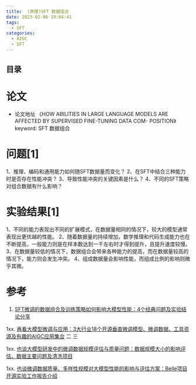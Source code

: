 ```yaml
---
title:  (原理)SFT 数据组合
date: 2023-02-06 19:04:41
tags:
  - SFT
categories:
  - AIGC  
  - SFT
---
```


<p></p>
<!-- more -->

## 目录
<!-- toc -->

# 论文
+ 论文地址
 《HOW ABILITIES IN LARGE LANGUAGE MODELS ARE AFFECTED BY SUPERVISED FINE-TUNING DATA COM- POSITION》
  keyword: SFT 数据组合
  
# 问题[1]
1、推理、编码和通用能力如何随SFT数据量而变化？
2、在SFT中结合三种能力时是否存在性能冲突？
3、导致性能冲突的关键因素是什么？
4、不同的SFT策略对组合数据有什么影响？

# 实验结果[1]
1、不同的能力表现出不同的扩展模式，在数据量相同的情况下，较大的模型通常表现出更优越的性能。
2、随着数据量的持续增加，数学推理和代码生成能力也在不断提高，一般能力则是在样本数达到一千左右时才得到提升，且提升速度较慢。
3、在数据量较低的情况下，数据组合会带来各种能力的提高，而在数据量较高的情况下，能力则会发生冲突。
4、组成数据量会影响性能，而组成比例的影响则微乎其微。


# 参考
1. [SFT微调的数据组合及训练策略如何影响大模型性能：4个经典问题及实验结论分享 ](https://mp.weixin.qq.com/s?__biz=MzAxMjc3MjkyMg==&mid=2648404728&idx=2&sn=1cb2203648271720d421c963ebcc03b3)

1xx. [再看大模型微调与应用：3大行业18个开源垂直微调模型、微调数据、工具资源及有趣的AIGC应用集合](https://mp.weixin.qq.com/s?__biz=MzAxMjc3MjkyMg==&mid=2648401381&idx=1&sn=c24d896aab990ffdf30107a7c6c1ea4f) 二 三

1xx. [也谈大模型研发中的微调数据规模评估与质量问题：数据规模大小的影响评估、数据主要问题及清洗项目](https://mp.weixin.qq.com/s?__biz=MzAxMjc3MjkyMg==&mid=2648400009&idx=1&sn=f72c0a9cb7c19184995156c3ef169b74)

1xx. [也谈微调数据质量、多样性规模对大模型性能的影响与评估方案：Belle项目开源实验工作报告介绍 ](https://mp.weixin.qq.com/s?__biz=MzAxMjc3MjkyMg==&mid=2648400342&idx=1&sn=d344ced5035fc804f490b00469746fc8)
